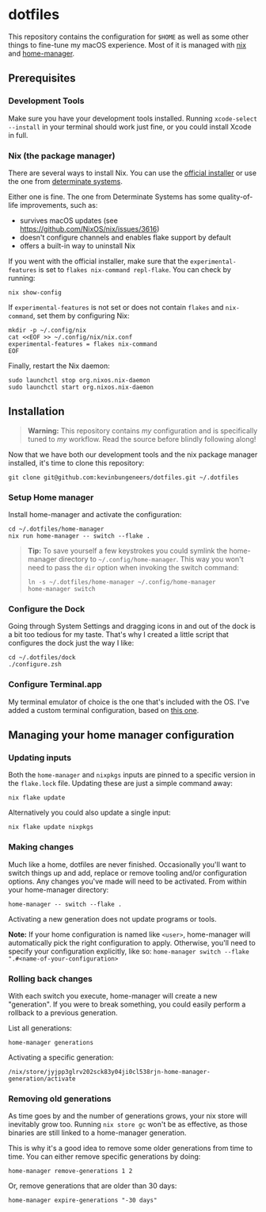 # dotfiles
This repository contains the configuration for `$HOME` as well as some other things to fine-tune my macOS experience.
Most of it is managed with [nix](https://nixos.org/) and [home-manager](https://github.com/nix-community/home-manager).

## Prerequisites
### Development Tools
Make sure you have your development tools installed. Running `xcode-select --install` in your terminal should work just fine, or you could install Xcode in full.

### Nix (the package manager)
There are several ways to install Nix. You can use the [official installer](https://nixos.org/download#nix-install-macos) or use the one from [determinate systems](https://github.com/DeterminateSystems/nix-installer).

Either one is fine. The one from Determinate Systems has some quality-of-life improvements, such as:
- survives macOS updates (see https://github.com/NixOS/nix/issues/3616)
- doesn't configure channels and enables flake support by default
- offers a built-in way to uninstall Nix

If you went with the official installer, make sure that the `experimental-features` is set to `flakes nix-command repl-flake`. You can check by running:
```console
nix show-config
```

If `experimental-features` is not set or does not contain `flakes` and `nix-command`, set them by configuring Nix:
```console
mkdir -p ~/.config/nix
cat <<EOF >> ~/.config/nix/nix.conf
experimental-features = flakes nix-command
EOF
```

Finally, restart the Nix daemon:
```console
sudo launchctl stop org.nixos.nix-daemon
sudo launchctl start org.nixos.nix-daemon
```

## Installation
> **Warning:** This repository contains _my_ configuration and is specifically tuned to _my_ workflow. Read the source before blindly following along!

Now that we have both our development tools and the nix package manager installed, it's time to clone this repository:
```console
git clone git@github.com:kevinbungeneers/dotfiles.git ~/.dotfiles
```

### Setup Home manager
Install home-manager and activate the configuration:
```console
cd ~/.dotfiles/home-manager
nix run home-manager -- switch --flake .
```

> **Tip:** To save yourself a few keystrokes you could symlink the home-manager directory to `~/.config/home-manager`.
This way you won't need to pass the `dir` option when invoking the switch command:
>```shell
> ln -s ~/.dotfiles/home-manager ~/.config/home-manager
> home-manager switch
> ```

### Configure the Dock
Going through System Settings and dragging icons in and out of the dock is a bit too tedious for my taste. That's why I created a little script that configures the dock just the way I like:
```console
cd ~/.dotfiles/dock
./configure.zsh
```

### Configure Terminal.app
My terminal emulator of choice is the one that's included with the OS. I've added a custom terminal configuration, based on [this one](https://github.com/nordtheme/terminal-app).

## Managing your home manager configuration
### Updating inputs
Both the `home-manager` and `nixpkgs` inputs are pinned to a specific version in the `flake.lock` file.
Updating these are just a simple command away:
```shell
nix flake update
```

Alternatively you could also update a single input:
```shell
nix flake update nixpkgs
```

### Making changes
Much like a home, dotfiles are never finished. Occasionally you'll want to switch things up and add, replace or remove tooling and/or configuration options.
Any changes you've made will need to be activated. From within your home-manager directory:
```console
home-manager -- switch --flake .
```

Activating a new generation does not update programs or tools.

**Note:** If your home configuration is named like `<user>`, home-manager will automatically pick the right configuration to apply. Otherwise, you'll need to specify your configuration explicitly, like so: `home-manager switch --flake ".#<name-of-your-configuration>`

### Rolling back changes
With each switch you execute, home-manager will create a new "generation". If you were to break something, you could easily perform a rollback to a previous generation.

List all generations:
```console
home-manager generations
```

Activating a specific generation:
```console
/nix/store/jyjpp3glrv202sck83y04ji0cl538rjn-home-manager-generation/activate
```

### Removing old generations
As time goes by and the number of generations grows, your nix store will inevitably grow too. Running `nix store gc` won't be as effective, as those binaries are still linked to a home-manager generation.

This is why it's a good idea to remove some older generations from time to time. You can either remove specific generations by doing:
```console
home-manager remove-generations 1 2
```

Or, remove generations that are older than 30 days:
```console
home-manager expire-generations "-30 days"
```